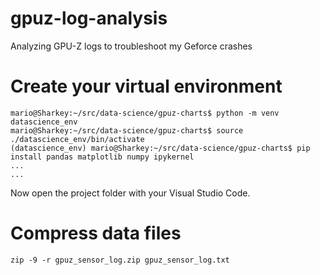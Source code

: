 # gpuz-log-analysis
Analyzing GPU-Z logs to troubleshoot my Geforce crashes

# Create your virtual environment

```
mario@Sharkey:~/src/data-science/gpuz-charts$ python -m venv datascience_env
mario@Sharkey:~/src/data-science/gpuz-charts$ source ./datascience_env/bin/activate
(datascience_env) mario@Sharkey:~/src/data-science/gpuz-charts$ pip install pandas matplotlib numpy ipykernel
...
...
```

Now open the project folder with your Visual Studio Code.

# Compress data files

```
zip -9 -r gpuz_sensor_log.zip gpuz_sensor_log.txt
```